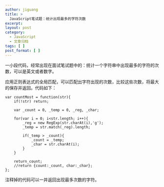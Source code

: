 ```yaml
---
author: jiguang
title: >
  JavaScript笔试题：统计出现最多的字符次数
excerpt:
layout: post
category:
  - JavaScript
  - 文章归档
tags: [ ]
post_format: [ ]
---
```

一小段代码，经常出现在面试笔试题中的：统计一个字符串中出现最多的字符的次数，可以是英文或者数字。

应用正则表达式的全局匹配，可以匹配出字符出现的次数，比较这些次数，将最大的保存并返回。代码如下：

    var countMost = function(str){
        if(!str) return;
    
        var _count = 0, _temp = 0, _reg, _char;
    
        for(var i = 0; i<str.length; i++){
            _reg = new RegExp(str.charAt(i),'g');
            _temp = str.match(_reg).length;
    
            if(_temp > _count){
                _count = _temp;
                _char = str.charAt(i);
            }
        }
    
        return_count;
        //return {count:_count, char:_char};
    };

注释掉的代码可以一并返回出现最多次数的字符。